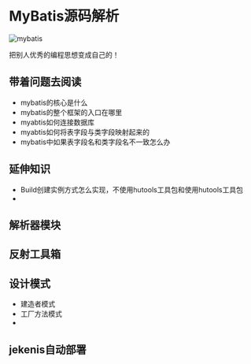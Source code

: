 MyBatis源码解析
=====================================
![mybatis](http://mybatis.github.io/images/mybatis-logo.png)


把别人优秀的编程思想变成自己的！


带着问题去阅读
-------------------------------------
* mybatis的核心是什么
* mybatis的整个框架的入口在哪里
* myabtis如何连接数据库
* myabtis如何将表字段与类字段映射起来的
* mybatis中如果表字段名和类字段名不一致怎么办


延伸知识
-------------------------------------
* Build创建实例方式怎么实现，不使用hutools工具包和使用hutools工具包
* 


解析器模块
-------------------------------------


反射工具箱
-------------------------------------


设计模式
-------------------------------------
* 建造者模式
* 工厂方法模式
*



jekenis自动部署
-------------------------------------
